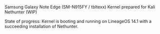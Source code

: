 Samsung Galaxy Note Edge (SM-N915FY / tbltexx) Kernel prepared for Kali Nethunter (WIP) 

State of progress:
Kernel is booting and running on LineageOS 14.1 with a succeeding installation of Nethunter.

